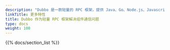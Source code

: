 ```yaml
---
description: "Dubbo 是一款轻量的 RPC 框架，提供 Java、Go、Node.js、Javascript 等语言支持，帮助开发者构建浏览器、gRPC 兼容的 HTTP API。"
linkTitle: 更多特性
title: Dubbo 作为轻量 RPC 框架解决组件通信问题
type: docs
weight: 100
---
```


{{% docs/section_list %}}
